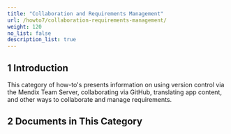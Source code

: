 ```yaml
---
title: "Collaboration and Requirements Management"
url: /howto7/collaboration-requirements-management/
weight: 120
no_list: false
description_list: true 
---
```


## 1 Introduction

This category of how-to's presents information on using version control via the Mendix Team Server, collaborating via GitHub, translating app content, and other ways to collaborate and manage requirements.

## 2 Documents in This Category
